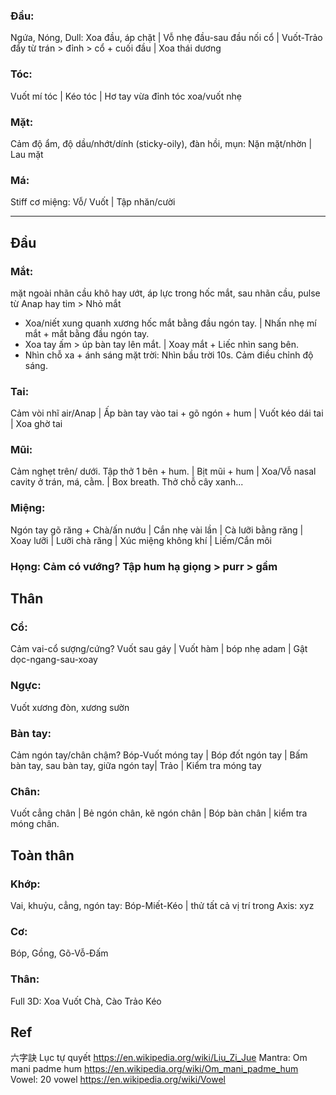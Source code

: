 ### Đầu: 
Ngứa, Nóng, Dull: Xoa đầu, áp chặt | Vỗ nhẹ đầu-sau đầu nối cổ | Vuốt-Trảo đẩy từ trán > đỉnh > cổ + cuối đầu | Xoa thái dương
### Tóc: 
Vuốt mí tóc | Kéo tóc | Hơ tay vừa đỉnh tóc xoa/vuốt nhẹ
### Mặt: 
Cảm độ ẩm, độ dầu/nhớt/dính (sticky-oily), đàn hồi, mụn: Nặn mặt/nhờn | Lau mặt 
### Má: 
Stiff cơ miệng: Vỗ/ Vuốt | Tập nhăn/cười

---
## Đầu
### Mắt: 
mặt ngoài nhãn cầu khô hay ướt, áp lực trong hốc mắt, sau nhãn cầu, pulse từ Anap hay tim > Nhỏ mắt
+ Xoa/niết xung quanh xương hốc mắt bằng đầu ngón tay. | Nhấn nhẹ mí mắt + mắt bằng đầu ngón tay. 
+ Xoa tay ấm > úp bàn tay lên mắt. | Xoay mắt + Liếc nhìn sang bên.
+ Nhìn chỗ xa + ánh sáng mặt trời: Nhìn bầu trời 10s. Cảm điều chỉnh độ sáng.
### Tai:
Cảm vòi nhĩ air/Anap | Ấp bàn tay vào tai + gõ ngón + hum | Vuốt kéo dái tai | Xoa ghờ tai
### Mũi:
Cảm nghẹt trên/ dưới. Tập thở 1 bên + hum. | Bịt mũi + hum | Xoa/Vỗ nasal cavity ở trán, má, cằm. | Box breath. Thở chỗ cây xanh...
### Miệng:
Ngón tay gõ răng + Chà/ấn nướu | Cắn nhẹ vài lần | Cà lưỡi bằng răng | Xoay lưỡi | Lưỡi chà răng | Xúc miệng không khí | Liếm/Cắn môi
### Họng: Cảm có vướng? Tập hum hạ giọng > purr > gầm
## Thân
### Cổ: 
Cảm vai-cổ sượng/cứng? Vuốt sau gáy | Vuốt hàm | bóp nhẹ adam | Gật dọc-ngang-sau-xoay
### Ngực: 
Vuốt xương đòn, xương sườn
### Bàn tay: 
Cảm ngón tay/chân chậm? Bóp-Vuốt móng tay | Bóp đốt ngón tay | Bấm bàn tay, sau bàn tay, giữa ngón tay| Trảo | Kiểm tra móng tay
### Chân: 
Vuốt cẳng chân | Bẻ ngón chân, kẽ ngón chân | Bóp bàn chân | kiểm tra móng chân.
## Toàn thân
### Khớp: 
Vai, khuỷu, cẳng, ngón tay: Bóp-Miết-Kéo | thử tất cả vị trí trong Axis: xyz
### Cơ: 
Bóp, Gồng, Gõ-Vỗ-Đấm
### Thân: 
Full 3D:  Xoa Vuốt Chà, Cào Trảo Kéo

## Ref
六字訣 Lục tự quyết
https://en.wikipedia.org/wiki/Liu_Zi_Jue
Mantra: Om mani padme hum
https://en.wikipedia.org/wiki/Om_mani_padme_hum
Vowel: 20 vowel
https://en.wikipedia.org/wiki/Vowel
